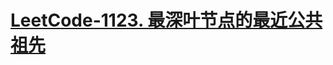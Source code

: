# [LeetCode-1123. 最深叶节点的最近公共祖先](https://leetcode.cn/problems/lowest-common-ancestor-of-deepest-leaves/)

